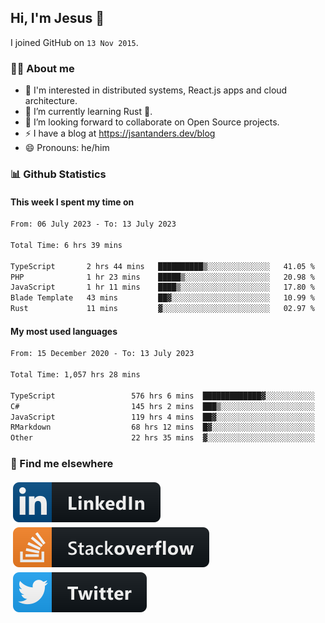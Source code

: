 ## Hi, I'm Jesus 👋

I joined GitHub on `13 Nov 2015`.

<!-- Talking about you -->

### 👨‍💻 About me

- 👦 I'm interested in distributed systems, React.js apps and cloud architecture.
- 🌱 I’m currently learning Rust 🦀.
- 👯 I’m looking forward to collaborate on Open Source projects.
- ⚡️ I have a blog at <https://jsantanders.dev/blog>
- 😄 Pronouns: he/him

### 📊 Github Statistics

#### This week I spent my time on

<!--START_SECTION:weekly-->

```txt
From: 06 July 2023 - To: 13 July 2023

Total Time: 6 hrs 39 mins

TypeScript       2 hrs 44 mins   ██████████▒░░░░░░░░░░░░░░   41.05 %
PHP              1 hr 23 mins    █████▒░░░░░░░░░░░░░░░░░░░   20.98 %
JavaScript       1 hr 11 mins    ████▒░░░░░░░░░░░░░░░░░░░░   17.80 %
Blade Template   43 mins         ██▓░░░░░░░░░░░░░░░░░░░░░░   10.99 %
Rust             11 mins         ▓░░░░░░░░░░░░░░░░░░░░░░░░   02.97 %
```

<!--END_SECTION:weekly-->

#### My most used languages

<!--START_SECTION:alltime-->

```txt
From: 15 December 2020 - To: 13 July 2023

Total Time: 1,057 hrs 28 mins

TypeScript                 576 hrs 6 mins  █████████████▓░░░░░░░░░░░   54.48 %
C#                         145 hrs 2 mins  ███▒░░░░░░░░░░░░░░░░░░░░░   13.72 %
JavaScript                 119 hrs 4 mins  ██▓░░░░░░░░░░░░░░░░░░░░░░   11.26 %
RMarkdown                  68 hrs 12 mins  █▓░░░░░░░░░░░░░░░░░░░░░░░   06.45 %
Other                      22 hrs 35 mins  ▓░░░░░░░░░░░░░░░░░░░░░░░░   02.14 %
```

<!--END_SECTION:alltime-->

### 📢 Find me elsewhere

<p>
  <a target="_blank" href="https://linkedin.com/in/jsantanders">
    <img src="https://github.com/jsantanders/jsantanders/blob/master/img/linkedin.svg" alt="LinkedIn" style="vertical-align:top; margin:4px">
  </a>
  
  <a target="_blank" href="https://stackoverflow.com/users/7318331/jesus-santander">
    <img src="https://github.com/jsantanders/jsantanders/blob/master/img/stackoverflow.svg" alt="StackOverflow" style="vertical-align:top; margin:4px">
  </a>
  
  <a target="_blank" href="http://twitter.com/jsantanders">
    <img src="https://github.com/jsantanders/jsantanders/blob/master/img/twitter.svg" alt="Twitter" style="vertical-align:top; margin:4px">
  </a>
</p>
